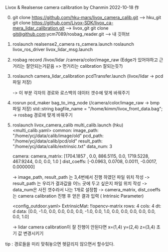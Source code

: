 Livox & Realsense camera calibration by Chanmin 2022-10-18 作

0. git clone https://github.com/hku-mars/livox_camera_calib.git  --> hku_git
   git clone https://github.com/Livox-SDK/livox_ca-mera_lidar_calibration.git --> livox_git
   git clone git@github.com:ycm7089/rosbag_reader.git --> 내 깃허브

1. roslaunch realsense2_camera rs_camera.launch
   roslaunch livox_ros_driver livox_lidar_msg.launch

2. rosbag record /livox/lidar /camera/color/image_raw  (Edge가 있어야하고 근거리는 잘안되는거같음 => 먼거리는 calibration 잘되는듯?)

3. roslaunch camera_lidar_calibration pcdTransfer.launch (livox/lidar -> pcd 파일 저장)
    <param name="input_bag_path"        value="$(find camera_lidar_calibration)/../../data/lidar/" />  <!-- rosbag folder -->
    <param name="output_pcd_path"       value="$(find camera_lidar_calibration)/../../data/pcdFiles/" />  <!-- path to save new pcd files -->
    <param name="data_num"              type="int" value="10" />  <!-- the number of the rosbag -->

    -> 이 부분 각자의 경로와 로스백의 데이터 갯수에 맞게 바꿔주기

4. rosrun pcd_maker bag_to_img_node (/camera/color/image_raw -> bmp 파일 저장)
    std::string bagfile_name = "/home/kimm/livox_front_data.bag"; -> rosbag 경로에 맞게 바꿔주기

5. roslaunch livox_camera_calib multi_calib.launch (hku)
   <multi_calib.yaml>
   common:
       image_path:  "/home/ycj/data/calib/image/old"
       pcd_path:  "/home/ycj/data/calib/pcd/old"
       result_path:  "/home/ycj/data/calib/extrinsic.txt"
       data_num: 3

   camera:
       camera_matrix: [1704.1857 , 0.0,      886.5115,
                       0.0,     1719.5228,  467.9244,
                       0.0,     0.0,      1.0     ]
       dist_coeffs: [-0.0963, 0.0708, 0.0011, -0.0017, 0.000000]

   -> image_path, result_path 는 3,4번에서 진행 하였던 파일 위치 작성
   -> result_path 는 우리가 결과값을 어느 곳에 두고 싶은지 파일 위치 작성
   -> data_num은 사진 갯수라서 나는 1개로 설정함
   -> camera_matrix, dist_coeffs 는 camera calibration 진행 후 얻은 결과 입력 ( Intrinsic Parameter)

   <config_outdoor.yaml>
   ExtrinsicMat: !!opencv-matrix
     rows: 4
     cols: 4
     dt: d
     data: [0.0,   -1.0,   0.0,    0.0,
            0.0,     0.0,  -1.0,    0.0,
            1.0,     0.0,   0.0,    0.0,
            0.0,     0.0,   0.0,    1.0]

   -> lidar camera calibration이 잘 진행이 안된다면 x=(1,4) y=(2,4) z=(3,4) 초기 값 변경시키기

tip : 경로들을 미리 맞춰놓으면 헷갈리지 않으면서 할수있다.
   
